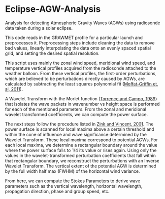 # Eclipse-AGW-Analysis

Analysis for detecting Atmospheric Gravity Waves (AGWs) using radiosonde data taken during a solar eclipse.

This code reads in the GRAWMET profile for a particular launch and preprocesses it. Preprocessing steps include cleaning the data to remove bad values, linearly interpolating the data onto an evenly spaced spatial grid, and setting the desired spatial resolution.

This script uses mainly the zonal wind speed, meridional wind speed, and temperature vertical profiles acquired from the radiosonde attached to the weather balloon. From these vertical profiles, the first-order perturbations, which are believed to be perturbations directly caused by AGWs, are calculated by subtracting the least squares polynomial fit ([Moffat-Griffin et. al, 2011](https://agupubs.onlinelibrary.wiley.com/doi/full/10.1029/2010JD015349)).

A Wavelet Transform with the Morlet function ([Torrence and Campo, 1989](https://psl.noaa.gov/people/gilbert.p.compo/Torrence_compo1998.pdf)) that isolates the wave packets in wavenumber vs height space is performed for each of the mentioned parameters. From the zonal and meridional wavelet transformed coefficients, we can compute the power surface.

The next steps follow the procedure listed in [Zink and Vincent, 2001](https://digital.library.adelaide.edu.au/dspace/bitstream/2440/12560/1/hdl_12560.pdf). The power surface is scanned for local maxima above a certain threshold and within the cone of influence and wave significance determined by the Wavelet Transform. These local maxima correspond to potential AGWs. For each local maxima, we determine a rectangular boundary around the value where the power surface falls to 1/4 its value or rises again. Using only the values in the wavelet-transformed perturbation coefficients that fall within that rectangular boundary, we reconstruct the perturbations with an Inverse Wavelet Transform. The vertical extent of the potential AGW is determined by the full width half max (FWHM) of the horizontal wind variance.

From here, we can compute the Stokes Parameters to derive wave parameters such as the vertical wavelength, horizontal wavelength, propagation direction, phase and group speed, etc.
